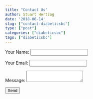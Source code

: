 ```yaml
---
title: "Contact Us"
author: Stuart Hertzog
date: '2018-06-14'
slug: ["contact-diabeticsbc"]
type: ["post"]
categories: ["diabeticsbc"]
tags: ["diabeticsbc"]
---
```


<form name="contact" method="POST" netlify>
  <p>
    <label>Your Name: <input type="text" name="name" /></label>
  </p>
  <p>
    <label>Your Email: <input type="email" name="email" /></label>
  </p>
<!--
  <p>
    <label>Your Health: <select name="health[]" multiple>
      <option value="diabetic">I have diabetes</option>
      <option value="non-diabetic">I do not have diabetes</option>
    </select></label>
  </p>
-->
  <p>
    <label>Message: <textarea name="message"></textarea></label>
  </p>
  <p>
    <button type="submit">Send</button>
  </p>
</form>
